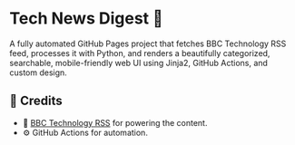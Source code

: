 # Tech News Digest 📰

A fully automated GitHub Pages project that fetches BBC Technology RSS feed, processes it with Python, and renders a beautifully categorized, searchable, mobile-friendly web UI using Jinja2, GitHub Actions, and custom design.


## 🤝 Credits
- 🔗 [BBC Technology RSS](https://www.bbc.com/news/technology) for powering the content.
- ⚙️ GitHub Actions for automation.

